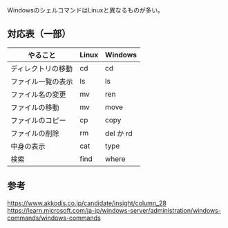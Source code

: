 WindowsのシェルコマンドはLinuxと異なるものが多い。

## 対応表（一部）
| やること | Linux | Windows |
| ---------|------|-----------|
| ディレクトリの移動 | cd | cd |
| ファイル一覧の表示 | ls | ls |
| ファイル名の変更 | mv | ren |  move |
| ファイルの移動 | mv | move |
| ファイルのコピー | cp | copy |
| ファイルの削除 | rm | del か rd |
| 中身の表示 | cat | type |
| 検索 | find | where |


## 参考
https://www.akkodis.co.jp/candidate/insight/column_28  
https://learn.microsoft.com/ja-jp/windows-server/administration/windows-commands/windows-commands